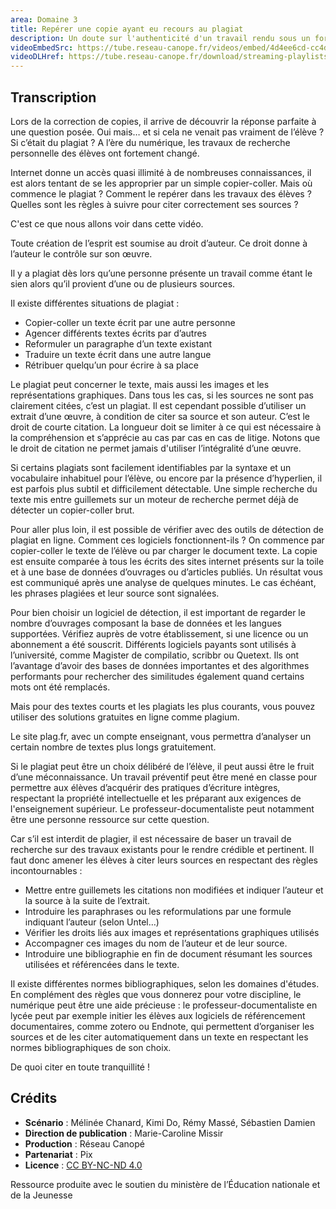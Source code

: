 ```yaml
---
area: Domaine 3
title: Repérer une copie ayant eu recours au plagiat
description: Un doute sur l'authenticité d'un travail rendu sous un format numérique ? Dans cette vidéo, quelques solutions pour estimer rapidement si un élève est auteur de plagiat et des pistes pour sensibiliser ses élèves à ce sujet !
videoEmbedSrc: https://tube.reseau-canope.fr/videos/embed/4d4ee6cd-cc4d-4253-9269-979a89835099
videoDLHref: https://tube.reseau-canope.fr/download/streaming-playlists/hls/videos/4d4ee6cd-cc4d-4253-9269-979a89835099-1080-fragmented.mp4
---
```


## Transcription

Lors de la correction de copies, il arrive de découvrir la réponse parfaite à une question posée. Oui mais… et si cela ne venait pas vraiment de l’élève ? Si c’était du plagiat ?
A l’ère du numérique, les travaux de recherche personnelle des élèves ont fortement changé.

Internet donne un accès quasi illimité à de nombreuses connaissances, il est alors tentant de se les approprier par un simple copier-coller.
Mais où commence le plagiat ?
Comment le repérer dans les travaux des élèves ?
Quelles sont les règles à suivre pour citer correctement ses sources ?

C'est ce que nous allons voir dans cette vidéo.

Toute création de l’esprit est soumise au droit d’auteur. Ce droit donne à l’auteur le contrôle sur son œuvre.

Il y a plagiat dès lors qu’une personne présente un travail comme étant le sien alors qu’il provient d’une ou de plusieurs sources.

Il existe différentes situations de plagiat :

- Copier-coller un texte écrit par une autre personne
- Agencer différents textes écrits par d’autres
- Reformuler un paragraphe d’un texte existant
- Traduire un texte écrit dans une autre langue
- Rétribuer quelqu’un pour écrire à sa place

Le plagiat peut concerner le texte, mais aussi les images et les représentations graphiques. Dans tous les cas, si les sources ne sont pas clairement citées, c’est un plagiat.
​​Il est cependant possible d’utiliser un extrait d’une œuvre, à condition de citer sa source et son auteur.  C’est le droit de courte citation. La longueur doit se limiter à ce qui est nécessaire à la compréhension et s’apprécie au cas par cas en cas de litige. Notons que le droit de citation ne permet jamais d'utiliser l’intégralité d’une œuvre.

Si certains plagiats sont facilement identifiables par la syntaxe et un vocabulaire inhabituel pour l’élève, ou encore par la présence d’hyperlien, il est parfois plus subtil et difficilement détectable.
Une simple recherche du texte mis entre guillemets sur un moteur de recherche permet déjà de détecter un copier-coller brut.

Pour aller plus loin, il est possible de vérifier avec des outils de détection de plagiat en ligne.
Comment ces logiciels fonctionnent-ils ?
On commence par copier-coller le texte de l’élève ou par charger le document texte.
La copie est ensuite comparée à tous les écrits des sites internet présents sur la toile et à une base de données d’ouvrages ou d’articles publiés. Un résultat vous est communiqué après une analyse de quelques minutes. Le cas échéant, les phrases plagiées et leur source sont signalées.

Pour bien choisir un logiciel de détection, il est important de regarder le nombre d’ouvrages composant la base de données et les langues supportées. Vérifiez auprès de votre établissement, si une licence ou un abonnement a été souscrit.
Différents logiciels payants sont utilisés à l’université, comme Magister de compilatio, scribbr ou Quetext.  Ils ont l’avantage d’avoir des bases de données importantes et des algorithmes performants pour rechercher des similitudes également quand certains mots ont été remplacés.

Mais pour des textes courts et les plagiats les plus courants, vous pouvez utiliser des solutions gratuites en ligne comme plagium.

Le site plag.fr, avec un compte enseignant, vous permettra d’analyser un certain nombre de textes plus longs gratuitement.

Si le plagiat peut être un choix délibéré de l’élève, il peut aussi être le fruit d’une méconnaissance. Un travail préventif peut être mené en classe pour permettre aux élèves d’acquérir des pratiques d’écriture intègres, respectant la propriété intellectuelle et les préparant aux exigences de l'enseignement supérieur.
Le professeur-documentaliste peut notamment être une personne ressource sur cette question.

Car s’il est interdit de plagier, il est nécessaire de baser un travail de recherche sur des travaux existants pour le rendre crédible et pertinent. Il faut donc amener les élèves à citer leurs sources en respectant des règles incontournables :

- Mettre entre guillemets les citations non modifiées et indiquer l’auteur et la source à la suite de l’extrait.
- Introduire les paraphrases ou les reformulations par une formule indiquant l’auteur (selon Untel…)
- Vérifier les droits liés aux images et représentations graphiques utilisés
- Accompagner ces images du nom de l’auteur et de leur source.
- Introduire une bibliographie en fin de document résumant les sources utilisées et référencées dans le texte.

Il existe différentes normes bibliographiques, selon les domaines d'études. En complément des règles que vous donnerez pour votre discipline, le numérique peut être une aide précieuse :  le professeur-documentaliste en lycée peut par exemple initier les élèves aux logiciels de référencement documentaires, comme zotero ou Endnote, qui permettent d’organiser les sources et de les citer automatiquement dans un texte en respectant les normes bibliographiques de son choix.

De quoi citer en toute tranquillité !

## Crédits

- **Scénario** : Mélinée Chanard, Kimi Do, Rémy Massé, Sébastien Damien
- **Direction de publication** : Marie-Caroline Missir
- **Production** : Réseau Canopé
- **Partenariat** : Pix
- **Licence** : [CC BY-NC-ND 4.0](https://creativecommons.org/licenses/by-nc-nd/4.0/deed.fr)

Ressource produite avec le soutien du ministère de l’Éducation nationale et de la Jeunesse
